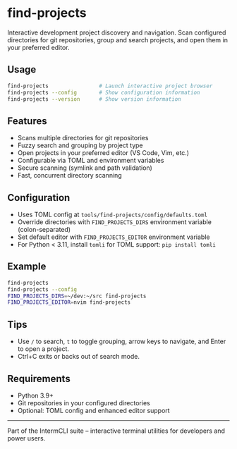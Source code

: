 # find-projects

Interactive development project discovery and navigation. Scan configured directories for git repositories, group and search projects, and open them in your preferred editor.

## Usage

```bash
find-projects                # Launch interactive project browser
find-projects --config       # Show configuration information
find-projects --version      # Show version information
```

## Features
- Scans multiple directories for git repositories
- Fuzzy search and grouping by project type
- Open projects in your preferred editor (VS Code, Vim, etc.)
- Configurable via TOML and environment variables
- Secure scanning (symlink and path validation)
- Fast, concurrent directory scanning

## Configuration
- Uses TOML config at `tools/find-projects/config/defaults.toml`
- Override directories with `FIND_PROJECTS_DIRS` environment variable (colon-separated)
- Set default editor with `FIND_PROJECTS_EDITOR` environment variable
- For Python < 3.11, install `tomli` for TOML support: `pip install tomli`

## Example
```bash
find-projects
find-projects --config
FIND_PROJECTS_DIRS=~/dev:~/src find-projects
FIND_PROJECTS_EDITOR=nvim find-projects
```

## Tips
- Use `/` to search, `t` to toggle grouping, arrow keys to navigate, and Enter to open a project.
- Ctrl+C exits or backs out of search mode.

## Requirements
- Python 3.9+
- Git repositories in your configured directories
- Optional: TOML config and enhanced editor support

---

Part of the IntermCLI suite – interactive terminal utilities for developers and power users.
